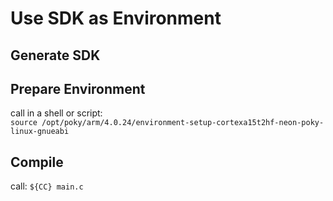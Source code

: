 # Use SDK as Environment
## Generate SDK

## Prepare Environment

call in a shell or script: <br>
`source /opt/poky/arm/4.0.24/environment-setup-cortexa15t2hf-neon-poky-linux-gnueabi`

## Compile

call:
`${CC} main.c`

